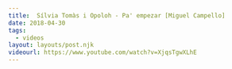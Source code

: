 ```yaml
---
title:  Sílvia Tomàs i Opoloh - Pa' empezar [Miguel Campello]
date: 2018-04-30
tags:
  - videos
layout: layouts/post.njk
videourl: https://www.youtube.com/watch?v=XjqsTgwXLhE
---
```

